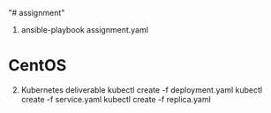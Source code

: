 "# assignment" 
1) ansible-playbook assignment.yaml
# CentOS

2) Kubernetes deliverable
kubectl create  -f  deployment.yaml
kubectl create  -f  service.yaml
kubectl create  -f  replica.yaml
